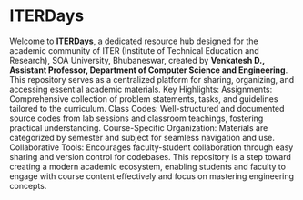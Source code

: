 # ITERDays
Welcome to **ITERDays**, a dedicated resource hub designed for the academic community of ITER (Institute of Technical Education and Research), SOA University, Bhubaneswar, created by **Venkatesh D., Assistant Professor, Department of Computer Science and Engineering**.
This repository serves as a centralized platform for sharing, organizing, and accessing essential academic materials.
Key Highlights:
Assignments: Comprehensive collection of problem statements, tasks, and guidelines tailored to the curriculum.
Class Codes: Well-structured and documented source codes from lab sessions and classroom teachings, fostering practical understanding.
Course-Specific Organization: Materials are categorized by semester and subject for seamless navigation and use.
Collaborative Tools: Encourages faculty-student collaboration through easy sharing and version control for codebases.
This repository is a step toward creating a modern academic ecosystem, enabling students and faculty to engage with course content effectively and focus on mastering engineering concepts.
